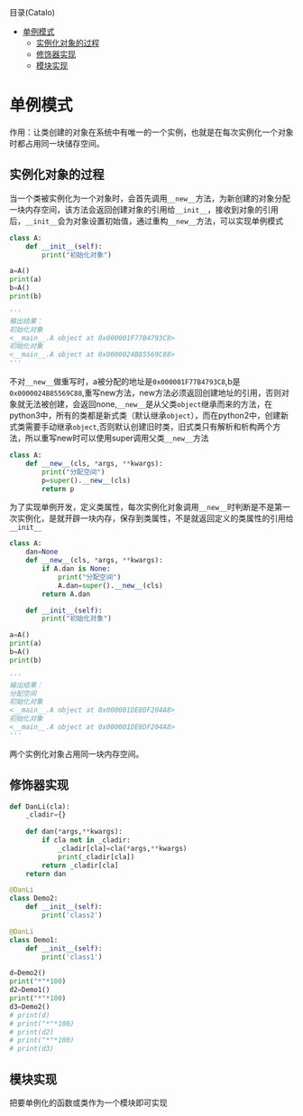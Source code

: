 <!--961032830987546d0e6d54829fc886f6-->

目录(Catalo)

* [单例模式](#单例模式)
  * [实例化对象的过程](#实例化对象的过程)
  * [修饰器实现](#修饰器实现)
  * [模块实现](#模块实现)

<!--a46263f7a69f33f39fc26f907cdb773a-->
# 单例模式

作用：让类创建的对象在系统中有唯一的一个实例，也就是在每次实例化一个对象时都占用同一块储存空间。

## 实例化对象的过程

当一个类被实例化为一个对象时，会首先调用`__new__`方法，为新创建的对象分配一块内存空间，该方法会返回创建对象的引用给`__init__`，接收到对象的引用后，`__init__`会为对象设置初始值，通过重构`__new__`方法，可以实现单例模式

```python
class A:
    def __init__(self):
        print("初始化对象")

a=A()
print(a)
b=A()
print(b)

'''
输出结果：
初始化对象
<__main__.A object at 0x000001F77B4793C8>
初始化对象
<__main__.A object at 0x0000024B85569C88>
'''
```

不对`__new__`做重写时，a被分配的地址是`0x000001F77B4793C8`,b是`0x0000024B85569C88`,重写new方法，new方法必须返回创建地址的引用，否则对象就无法被创建，会返回none,`__new__`是从父类`object`继承而来的方法，在python3中，所有的类都是新式类（默认继承`object`），而在python2中，创建新式类需要手动继承`object`,否则默认创建旧时类，旧式类只有解析和析构两个方法，所以重写new时可以使用super调用父类`__new__`方法

```python
class A:
    def __new__(cls, *args, **kwargs):
        print("分配空间")
        p=super().__new__(cls)
        return p
```

为了实现单例开发，定义类属性，每次实例化对象调用`__new__`时判断是不是第一次实例化，是就开辟一块内存，保存到类属性，不是就返回定义的类属性的引用给`__init__`

```python
class A:
    dan=None
    def __new__(cls, *args, **kwargs):
        if A.dan is None:
            print("分配空间")
            A.dan=super().__new__(cls)
        return A.dan

    def __init__(self):
        print("初始化对象")

a=A()
print(a)
b=A()
print(b)

'''
输出结果：
分配空间
初始化对象
<__main__.A object at 0x000001DE8DF204A8>
初始化对象
<__main__.A object at 0x000001DE8DF204A8>
'''
```

两个实例化对象占用同一块内存空间。

## 修饰器实现

```python
def DanLi(cla):
    _cladir={}
  
    def dan(*args,**kwargs):
        if cla not in _cladir:
            _cladir[cla]=cla(*args,**kwargs)
            print(_cladir[cla])
        return _cladir[cla]
    return dan

@DanLi
class Demo2:
    def __init__(self):
        print('class2')

@DanLi
class Demo1:
    def __init__(self):
        print('class1')

d=Demo2()
print("*"*100)
d2=Demo1()
print("*"*100)
d3=Demo2()
# print(d)
# print("*"*100)
# print(d2)
# print("*"*100)
# print(d3)
```

## 模块实现

把要单例化的函数或类作为一个模块即可实现